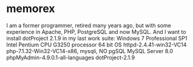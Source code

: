 # memorex 
I am a former programmer, retired many years ago, but with some experience in Apache, PHP, PostgreSQL and now MySQL. And I want to install dotProject 2.1.9 in my last work suite:
      Windows 7 Professional SP1
      Intel Pentium CPU G3250 processor
      64 bit OS
      httpd-2.4.41-win32-VC14
      php-7.1.32-Win32-VC14-x86, mysqli, NO pgSQL
      MySQL Server 8.0
      phpMyAdmin-4.9.0.1-all-languages
      dotProject-2.1.9
